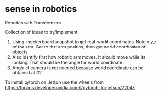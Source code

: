 # sense in robotics
Robotics with Transformers 


Collection of ideas to try/implement
1. Using checkerboard snapshot to get real-world coordinates. Note x.y,z of the arm. Get to that arm position, then get world coordinates of objects
2. Also identify first how robotic arm moves. It should move while its looking. That should be the angle for world coordinate.
3. Angle of camera is not needed because world coordinate can be obtained at #2


To install pytorch on Jetson use the wheels from https://forums.developer.nvidia.com/t/pytorch-for-jetson/72048


